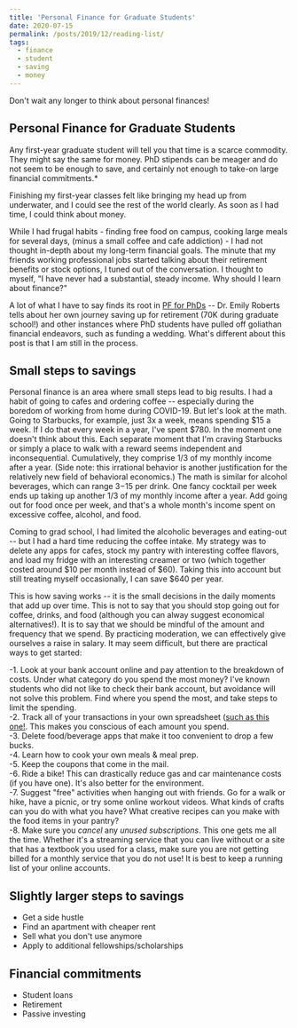```yaml
---
title: 'Personal Finance for Graduate Students'
date: 2020-07-15
permalink: /posts/2019/12/reading-list/
tags:
  - finance
  - student
  - saving
  - money
---
```


Don't wait any longer to think about personal finances! 

Personal Finance for Graduate Students
------

Any first-year graduate student will tell you that time is a scarce commodity. They might say the same for money. PhD stipends can be meager and do not seem to be enough to save, and certainly not enough to take-on large financial commitments.*

Finishing my first-year classes felt like bringing my head up from underwater, and I could see the rest of the world clearly. As soon as I had time, I could think about money. 

While I had frugal habits - finding free food on campus, cooking large meals for several days, (minus a small coffee and cafe addiction) - I had not thought in-depth about my long-term financial goals. The minute that my friends working professional jobs started talking about their retirement benefits or stock options, I tuned out of the conversation. I thought to myself, "I have never had a substantial, steady income. Why should I learn about finance?" 

A lot of what I have to say finds its root in [PF for PhDs](pfforphds.com) -- Dr. Emily Roberts tells about her own journey saving up for retirement (70K during graduate school!) and other instances where PhD students have pulled off goliathan financial endeavors, such as funding a wedding. What's different about this post is that I am still in the process. 

## Small steps to savings

Personal finance is an area where small steps lead to big results. I had a habit of going to cafes and ordering coffee -- especially during the boredom of working from home during COVID-19. But let's look at the math. Going to Starbucks, for example, just 3x a week, means spending $15 a week. If I do that every week in a year, I've spent $780. In the moment one doesn't think about this. Each separate moment that I'm craving Starbucks or simply a place to walk with a reward seems independent and inconsequential. Cumulatively, they comprise 1/3 of my monthly income after a year. (Side note: this irrational behavior is another justification for the relatively new field of behavioral economics.)
The math is similar for alcohol beverages, which can range $3-$15 per drink. One fancy cocktail per week ends up taking up another 1/3 of my monthly income after a year. Add going out for food once per week, and that's a whole month's income spent on excessive coffee, alcohol, and food. 

Coming to grad school, I had limited the alcoholic beverages and eating-out -- but I had a hard time reducing the coffee intake. My strategy was to delete any apps for cafes, stock my pantry with interesting coffee flavors, and load my fridge with an interesting creamer or two (which together costed around $10 per month instead of $60). Taking this into account but still treating myself occasionally, I can save $640 per year. 

This is how saving works -- it is the small decisions in the daily moments that add up over time.
This is not to say that you should stop going out for coffee, drinks, and food (although you can alway suggest economical alternatives!). It is to say that we should be mindful of the amount and frequency that we spend. By practicing moderation, we can effectively give ourselves a raise in salary. It may seem difficult, but there are practical ways to get started: 

-1. Look at your bank account online and pay attention to the breakdown of costs. Under what category do you spend the most money? I've known students who did not like to check their bank account, but avoidance will not solve this problem. Find where you spend the most, and take steps to limit the spending.  
-2. Track all of your transactions in your own spreadsheet ([such as this one!](https://docs.google.com/spreadsheets/d/1Nl-eRuL6yISxyTTURjdU6V54t92MiJBlkQZPuXCLlvg/edit?usp=sharing). This makes you conscious of each amount you spend.  
-3. Delete food/beverage apps that make it too convenient to drop a few bucks.   
-4. Learn how to cook your own meals & meal prep.   
-5. Keep the coupons that come in the mail.   
-6. Ride a bike! This can drastically reduce gas and car maintenance costs (if you have one). It's also better for the environment.   
-7. Suggest "free" activities when hanging out with friends. Go for a walk or hike, have a picnic, or try some online workout videos. What kinds of crafts can you do with what you have? What creative recipes can you make with the food items in your pantry?   
-8. Make sure you *cancel* any *unused subscriptions*. This one gets me all the time. Whether it's a streaming service that you can live without or a site that has a textbook you used for a class, make sure you are not getting billed for a monthly service that you do not use! It is best to keep a running list of your online accounts.  

## Slightly larger steps to savings
- Get a side hustle
- Find an apartment with cheaper rent
- Sell what you don't use anymore
- Apply to additional fellowships/scholarships

## Financial commitments
- Student loans
- Retirement
- Passive investing 


